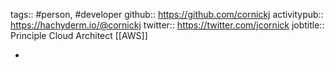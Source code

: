 tags:: #person, #developer
github:: https://github.com/cornickj
activitypub:: https://hachyderm.io/@cornickj
twitter:: https://twitter.com/jcornick
jobtitle:: Principle Cloud Architect [[AWS]]

-